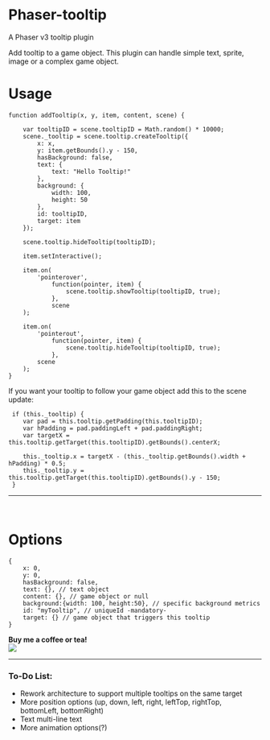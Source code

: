 # Phaser-tooltip
A Phaser v3 tooltip plugin

Add tooltip to a game object. This plugin can handle simple text, sprite, image or a complex game object.


# Usage
```
function addTooltip(x, y, item, content, scene) {

    var tooltipID = scene.tooltipID = Math.random() * 10000;
    scene._tooltip = scene.tooltip.createTooltip({
        x: x,
        y: item.getBounds().y - 150,
        hasBackground: false,
        text: {
            text: "Hello Tooltip!"
        },
        background: {
            width: 100,
            height: 50
        },
        id: tooltipID,
        target: item
    });

    scene.tooltip.hideTooltip(tooltipID);
               
    item.setInteractive();

    item.on(
        'pointerover',
            function(pointer, item) {
                scene.tooltip.showTooltip(tooltipID, true);
            },
            scene
    );

    item.on(
        'pointerout',
            function(pointer, item) {
                scene.tooltip.hideTooltip(tooltipID, true);
            },
        scene
    );
}
```

If you want your tooltip to follow your game object add this to the scene update:

```
 if (this._tooltip) {
    var pad = this.tooltip.getPadding(this.tooltipID);
    var hPadding = pad.paddingLeft + pad.paddingRight;
    var targetX = this.tooltip.getTarget(this.tooltipID).getBounds().centerX;

    this._tooltip.x = targetX - (this._tooltip.getBounds().width + hPadding) * 0.5;
    this._tooltip.y = this.tooltip.getTarget(this.tooltipID).getBounds().y - 150;
 }
```

---
<br>

# Options

```
{
    x: 0,
    y: 0,
    hasBackground: false,
    text: {}, // text object
    content: {}, // game object or null
    background:{width: 100, height:50}, // specific background metrics
    id: "myTooltip", // uniqueId -mandatory-
    target: {} // game object that triggers this tooltip
}
```

<strong>Buy me a coffee or tea!</strong> <br>
<a href="https://www.paypal.com/cgi-bin/webscr?cmd=_donations&business=JCFPKZJ7Y23JJ&lc=GR&item_name=NetGfx%2ecom&currency_code=EUR&bn=PP%2dDonationsBF%3abtn_donate_SM%2egif%3aNonHosted"><img src="https://www.paypalobjects.com/webstatic/en_US/btn/btn_donate_92x26.png"/></a>

---
### To-Do List:
- Rework architecture to support multiple tooltips on the same target
- More position options (up, down, left, right, leftTop, rightTop, bottomLeft, bottomRight)
- Text multi-line text
- More animation options(?)
